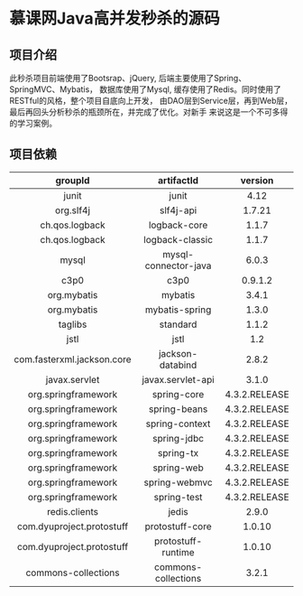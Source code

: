 # 慕课网Java高并发秒杀的源码


## 项目介绍
此秒杀项目前端使用了Bootsrap、jQuery, 后端主要使用了Spring、SpringMVC、Mybatis，
数据库使用了Mysql, 缓存使用了Redis。同时使用了RESTful的风格，整个项目自底向上开发，
由DAO层到Service层，再到Web层，最后再回头分析秒杀的瓶颈所在，并完成了优化。对新手
来说这是一个不可多得的学习案例。

## 项目依赖
| groupId | artifactId | version |
| :------: | :------: | :------: |
| junit | junit | 4.12 |
| org.slf4j | slf4j-api | 1.7.21 |
| ch.qos.logback | logback-core | 1.1.7 |
| ch.qos.logback | logback-classic | 1.1.7 |
| mysql | mysql-connector-java | 6.0.3 |
| c3p0 | c3p0 | 0.9.1.2 |
| org.mybatis | mybatis | 3.4.1 |
| org.mybatis | mybatis-spring | 1.3.0 |
| taglibs | standard | 1.1.2 |
| jstl | jstl | 1.2 |
| com.fasterxml.jackson.core | jackson-databind | 2.8.2 |
| javax.servlet | javax.servlet-api | 3.1.0 |
| org.springframework | spring-core | 4.3.2.RELEASE |
| org.springframework | spring-beans | 4.3.2.RELEASE |
| org.springframework | spring-context | 4.3.2.RELEASE |
| org.springframework | spring-jdbc | 4.3.2.RELEASE |
| org.springframework | spring-tx | 4.3.2.RELEASE |
| org.springframework | spring-web | 4.3.2.RELEASE |
| org.springframework | spring-webmvc | 4.3.2.RELEASE |
| org.springframework | spring-test | 4.3.2.RELEASE |
| redis.clients | jedis | 2.9.0 |
| com.dyuproject.protostuff | protostuff-core | 1.0.10 |
| com.dyuproject.protostuff | protostuff-runtime | 1.0.10 |
| commons-collections | commons-collections | 3.2.1 |